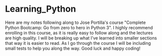 # Learning_Python
Here are my notes following along to Jose Portilla's course "Complete Python Bootcamp: Go from zero to hero in Python 3".
I highly recommend enrolling in this course, as it is really easy to follow along and the lectures are high quality.
I will be breaking up what I've learned into smaller sections that way it is easier to read.
As I go through the course I will be including small tests to help you along the way.
Good luck and happy coding!
